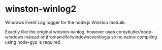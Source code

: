 # winston-winlog2
Windows Event Log logger for the node.js Winston module.

Exactly like the original winston-winlog, however uses coreybutler/node-windows instead of jfromaniello/windowseventlogjs so no native compiling using node-gyp is required.
